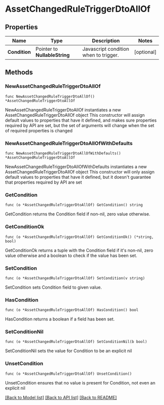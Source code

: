 # AssetChangedRuleTriggerDtoAllOf

## Properties

Name | Type | Description | Notes
------------ | ------------- | ------------- | -------------
**Condition** | Pointer to **NullableString** | Javascript condition when to trigger. | [optional] 

## Methods

### NewAssetChangedRuleTriggerDtoAllOf

`func NewAssetChangedRuleTriggerDtoAllOf() *AssetChangedRuleTriggerDtoAllOf`

NewAssetChangedRuleTriggerDtoAllOf instantiates a new AssetChangedRuleTriggerDtoAllOf object
This constructor will assign default values to properties that have it defined,
and makes sure properties required by API are set, but the set of arguments
will change when the set of required properties is changed

### NewAssetChangedRuleTriggerDtoAllOfWithDefaults

`func NewAssetChangedRuleTriggerDtoAllOfWithDefaults() *AssetChangedRuleTriggerDtoAllOf`

NewAssetChangedRuleTriggerDtoAllOfWithDefaults instantiates a new AssetChangedRuleTriggerDtoAllOf object
This constructor will only assign default values to properties that have it defined,
but it doesn't guarantee that properties required by API are set

### GetCondition

`func (o *AssetChangedRuleTriggerDtoAllOf) GetCondition() string`

GetCondition returns the Condition field if non-nil, zero value otherwise.

### GetConditionOk

`func (o *AssetChangedRuleTriggerDtoAllOf) GetConditionOk() (*string, bool)`

GetConditionOk returns a tuple with the Condition field if it's non-nil, zero value otherwise
and a boolean to check if the value has been set.

### SetCondition

`func (o *AssetChangedRuleTriggerDtoAllOf) SetCondition(v string)`

SetCondition sets Condition field to given value.

### HasCondition

`func (o *AssetChangedRuleTriggerDtoAllOf) HasCondition() bool`

HasCondition returns a boolean if a field has been set.

### SetConditionNil

`func (o *AssetChangedRuleTriggerDtoAllOf) SetConditionNil(b bool)`

 SetConditionNil sets the value for Condition to be an explicit nil

### UnsetCondition
`func (o *AssetChangedRuleTriggerDtoAllOf) UnsetCondition()`

UnsetCondition ensures that no value is present for Condition, not even an explicit nil

[[Back to Model list]](../README.md#documentation-for-models) [[Back to API list]](../README.md#documentation-for-api-endpoints) [[Back to README]](../README.md)



